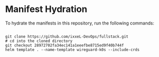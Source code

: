 
# Manifest Hydration

To hydrate the manifests in this repository, run the following commands:

```shell

git clone https://github.com/ixxeL-DevOps/fullstack.git
# cd into the cloned directory
git checkout 28972702fa34ec141a1eeefbe8715ed9f40b744f
helm template . --name-template wireguard-k0s --include-crds
```